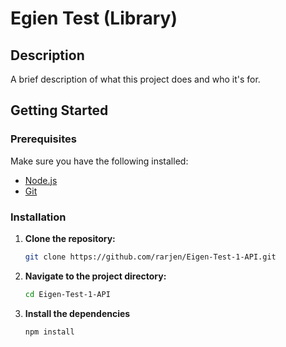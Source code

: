 # Egien Test (Library)

## Description

A brief description of what this project does and who it's for.

## Getting Started

### Prerequisites

Make sure you have the following installed:

- [Node.js](https://nodejs.org/)
- [Git](https://git-scm.com/)

### Installation

1. **Clone the repository:**
   ```bash
   git clone https://github.com/rarjen/Eigen-Test-1-API.git
   ```
2. **Navigate to the project directory:**

   ```bash
   cd Eigen-Test-1-API
   ```

3. **Install the dependencies**
   ```bash
   npm install
   ```
